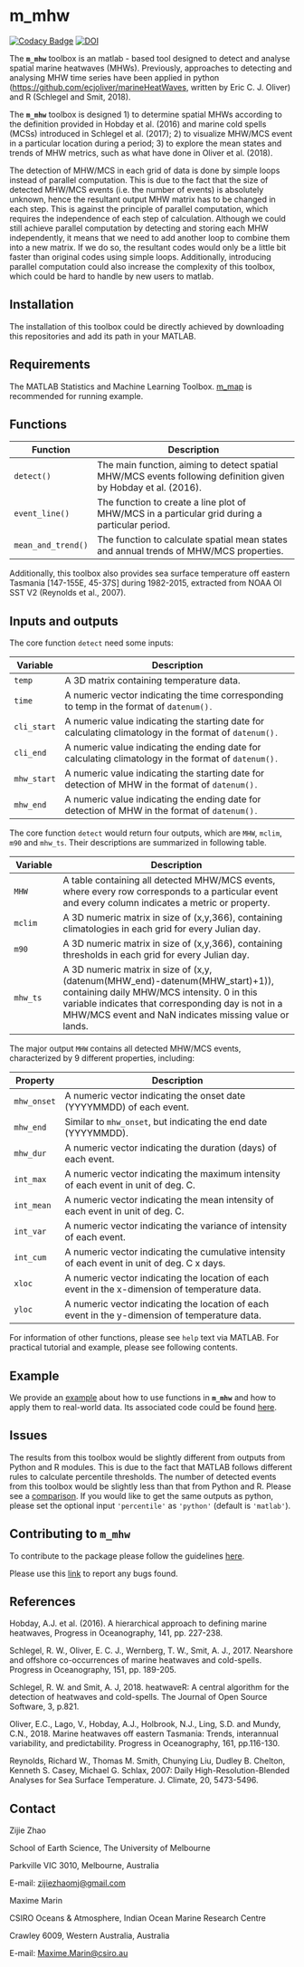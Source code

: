 m_mhw
==================================================================
[![Codacy Badge](https://api.codacy.com/project/badge/Grade/bcdba7f2a9ab428bbdc28629bf5bce22)](https://www.codacy.com/app/ZijieZhaoMMHW/m_mhw1.0?utm_source=github.com&amp;utm_medium=referral&amp;utm_content=ZijieZhaoMMHW/m_mhw1.0&amp;utm_campaign=Badge_Grade)
[![DOI](http://joss.theoj.org/papers/10.21105/joss.01124/status.svg)](https://doi.org/10.21105/joss.01124)

The **`m_mhw`** toolbox is an matlab - based tool designed to detect and analyse spatial marine heatwaves (MHWs). Previously, approaches to detecting and analysing MHW time series have been applied in python (https://github.com/ecjoliver/marineHeatWaves, written by Eric C. J. Oliver) and R (Schlegel and Smit, 2018). 

The **`m_mhw`** toolbox is designed 1) to determine spatial MHWs according to the definition provided in Hobday et al. (2016) and marine cold spells (MCSs) introduced in Schlegel et al. (2017); 2) to visualize MHW/MCS event in a particular location during a period; 3) to explore the mean states and trends of MHW metrics, such as what have done in Oliver et al. (2018). 

The detection of MHW/MCS in each grid of data is done by simple loops instead of parallel computation. This is due to the fact that the size of detected MHW/MCS events (i.e. the number of events) is absolutely unknown, hence the resultant output MHW matrix has to be changed in each step. This is against the principle of parallel computation, which requires the independence of each step of calculation. Although we could still achieve parallel computation by detecting and storing each MHW independently, it means that we need to add another loop to combine them into a new matrix. If we do so, the resultant codes would only be a little bit faster than original codes using simple loops. Additionally, introducing parallel computation could also increase the complexity of this toolbox, which could be hard to handle by new users to matlab.

Installation
-------------

The installation of this toolbox could be directly achieved by downloading this repositories and add its path in your MATLAB.

Requirements
-------------

The MATLAB Statistics and Machine Learning Toolbox. [m_map](https://www.eoas.ubc.ca/~rich/map.html) is recommended for running example.

Functions
-------------

<table>
<colgroup>
<col width="17%" />
<col width="82%" />
</colgroup>
<thead>
<tr class="header">
<th>Function</th>
<th>Description</th>
</tr>
</thead>
<tbody>
<tr class="odd">
<td><code>detect()</code></td>
<td>The main function, aiming to detect spatial MHW/MCS events following definition given by Hobday et al. (2016). </td>
</tr>
<tr class="even">
<td><code>event_line()</code></td>
<td>The function to create a line plot of MHW/MCS in a particular grid during a particular period.</td>
</tr>
<tr class="odd">
<td><code>mean_and_trend()</code></td>
<td>The function to calculate spatial mean states and annual trends of MHW/MCS properties. </td>
</tr>
</tbody>
</table>

Additionally, this toolbox also provides sea surface temperature off eastern Tasmania [147-155E, 45-37S] during 1982-2015, extracted from NOAA OI SST V2 (Reynolds et al., 2007).

Inputs and outputs
--------------------

The core function `detect` need some inputs:

<table>
<colgroup>
<col width="17%" />
<col width="82%" />
</colgroup>
<thead>
<tr class="header">
<th>Variable</th>
<th>Description</th>
</tr>
</thead>
<tbody>
<tr class="odd">
<td><code>temp</code></td>
<td>A 3D matrix containing temperature data. </td>
</tr>
<tr class="even">
<td><code>time</code></td>
<td>A numeric vector indicating the time corresponding to temp in the format of <code>datenum()<code>. </td>
</tr>
<tr class="odd">
<td><code>cli_start</code></td>
<td>A numeric value indicating the starting date for calculating climatology in the format of <code>datenum()<code>. </td>
</tr>
<tr class=“even”>
<td><code>cli_end</code></td>
<td>A numeric value indicating the ending date for calculating climatology in the format of <code>datenum()<code>.</td>
</tr>
<tr class=“odd”>
<td><code>mhw_start</code></td>
<td>A numeric value indicating the starting date for detection of MHW in the format of <code>datenum()<code>.</td>
</tr>
<tr class=“even”>
<td><code>mhw_end</code></td>
<td>A numeric value indicating the ending date for detection of MHW in the format of <code>datenum()<code>.</td>
</tr>
</tbody>
</table>

The core function `detect` would return four outputs, which are `MHW`, `mclim`, `m90` and `mhw_ts`. Their descriptions are summarized in following table. 

<table>
<colgroup>
<col width="17%" />
<col width="82%" />
</colgroup>
<thead>
<tr class="header">
<th>Variable</th>
<th>Description</th>
</tr>
</thead>
<tbody>
<tr class="odd">
<td><code>MHW</code></td>
<td>A table containing all detected MHW/MCS events, where every row corresponds to a particular event and every column indicates a metric or property. </td>
</tr>
<tr class="even">
<td><code>mclim</code></td>
<td>A 3D numeric matrix in size of (x,y,366), containing climatologies in each grid for every Julian day. </td>
</tr>
<tr class="odd">
<td><code>m90</code></td>
<td>A 3D numeric matrix in size of (x,y,366), containing thresholds in each grid for every Julian day. </td>
</tr>
<tr class=“even”>
<td><code>mhw_ts</code></td>
<td>A 3D numeric matrix in size of (x,y,(datenum(MHW_end)-datenum(MHW_start)+1)), containing daily MHW/MCS intensity. 0 in this variable indicates that corresponding day is not in a MHW/MCS event and NaN indicates missing value or lands. </td>
</tr>
</tbody>
</table>

The major output `MHW` contains all detected MHW/MCS events, characterized by 9 different properties, including:

<table>
<colgroup>
<col width="17%" />
<col width="82%" />
</colgroup>
<thead>
<tr class="header">
<th>Property</th>
<th>Description</th>
</tr>
</thead>
<tbody>
<tr class="odd">
<td><code>mhw_onset</code></td>
<td>A numeric vector indicating the onset date (YYYYMMDD) of each event. </td>
</tr>
<tr class="even">
<td><code>mhw_end</code></td>
<td>Similar to <code>mhw_onset</code>, but indicating the end date (YYYYMMDD). </td>
</tr>
<tr class="odd">
<td><code>mhw_dur</code></td>
<td>A numeric vector indicating the duration (days) of each event. </td>
</tr>
<tr class=“even”>
<td><code>int_max</code></td>
<td>A numeric vector indicating the maximum intensity of each event in unit of deg. C. </td>
</tr>
<tr class=“odd”>
<td><code>int_mean</code></td>
<td>A numeric vector indicating the mean intensity of each event in unit of deg. C. </td>
</tr>
<tr class=“even”>
<td><code>int_var</code></td>
<td>A numeric vector indicating the variance of intensity of each event. </td>
</tr>
<tr class=“odd”>
<td><code>int_cum</code></td>
<td>A numeric vector indicating the cumulative intensity of each event in unit of deg. C x days. </td>
</tr>
<tr class=“even”>
<td><code>xloc</code></td>
<td>A numeric vector indicating the location of each event in the x-dimension of temperature data. </td>
</tr>
<tr class=“odd”>
<td><code>yloc</code></td>
<td>A numeric vector indicating the location of each event in the y-dimension of temperature data. </td>
</tr>
</tbody>
</table>

For information of other functions, please see `help` text via MATLAB. For practical tutorial and example, please see following contents.

Example
----------

We provide an [example](https://github.com/ZijieZhaoMMHW/m_mhw1.0/blob/master/testing/an_example.md) about how to use functions in **`m_mhw`** and how to apply them to real-world data. Its associated code could be found [here](https://github.com/ZijieZhaoMMHW/m_mhw1.0/blob/master/testing/an_example.m).

Issues
--------------------

The results from this toolbox would be slightly different from outputs from Python and R modules. This is due to the fact that MATLAB follows different rules to calculate percentile thresholds. The number of detected events from this toolbox would be slightly less than that from Python and R. Please see a [comparison](https://github.com/ZijieZhaoMMHW/m_mhw1.0/blob/master/testing/compare_M_R.md). If you would like to get the same outputs as python, please set the optional input `'percentile'` as `'python'` (default is `'matlab'`).

Contributing to **`m_mhw`**
----------

To contribute to the package please follow the guidelines [here](https://github.com/ZijieZhaoMMHW/m_mhw1.0/blob/master/docs/Contributing_to_mmhw.md).

Please use this [link](https://github.com/ZijieZhaoMMHW/m_mhw1.0/issues) to report any bugs found.

References
----------

Hobday, A.J. et al. (2016). A hierarchical approach to defining marine heatwaves, Progress in Oceanography, 141, pp. 227-238.

Schlegel, R. W., Oliver, E. C. J., Wernberg, T. W., Smit, A. J., 2017. Nearshore and offshore co-occurrences of marine heatwaves and cold-spells. Progress in Oceanography, 151, pp. 189-205.

Schlegel, R. W. and Smit, A. J, 2018. heatwaveR: A central algorithm for the detection of heatwaves and cold-spells. The Journal of Open Source Software, 3, p.821.

Oliver, E.C., Lago, V., Hobday, A.J., Holbrook, N.J., Ling, S.D. and Mundy, C.N., 2018. Marine heatwaves off eastern Tasmania: Trends, interannual variability, and predictability. Progress in Oceanography, 161, pp.116-130.

Reynolds, Richard W., Thomas M. Smith, Chunying Liu, Dudley B. Chelton, Kenneth S. Casey, Michael G. Schlax, 2007: Daily High-Resolution-Blended Analyses for Sea Surface Temperature. J. Climate, 20, 5473-5496. 

Contact
-------

Zijie Zhao

School of Earth Science, The University of Melbourne

Parkville VIC 3010, Melbourne, Australia

E-mail: <zijiezhaomj@gmail.com> 

Maxime Marin

CSIRO Oceans & Atmosphere, Indian Ocean Marine Research Centre

Crawley 6009, Western Australia, Australia

E-mail: <Maxime.Marin@csiro.au> 

